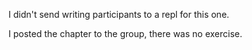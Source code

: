 I didn't send writing participants to a repl for this one.

I posted the chapter to the group, there was no exercise.
